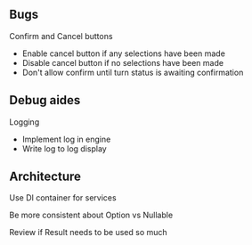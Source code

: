 ## Bugs 

Confirm and Cancel buttons
 - Enable cancel button if any selections have been made
 - Disable cancel button if no selections have been made
 - Don't allow confirm until turn status is awaiting confirmation

## Debug aides

Logging
 - Implement log in engine
 - Write log to log display

## Architecture

Use DI container for services

Be more consistent about Option vs Nullable

Review if Result needs to be used so much